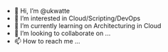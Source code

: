 - 👋 Hi, I’m @ukwatte
- 👀 I’m interested in Cloud/Scripting/DevOps
- 🌱 I’m currently learning on Architecturing in Cloud
- 💞️ I’m looking to collaborate on ...
- 📫 How to reach me ...

<!---
ukwatte/ukwatte is a ✨ special ✨ repository because its `README.md` (this file) appears on your GitHub profile.
You can click the Preview link to take a look at your changes.
--->
